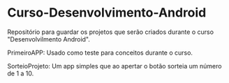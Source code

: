 # Curso-Desenvolvimento-Android
Repositório para guardar os projetos que serão criados durante o curso "Desenvolvilmento Android".

PrimeiroAPP: Usado como teste para conceitos durante o curso.

SorteioProjeto: Um app simples que ao apertar o botão sorteia um número de 1 a 10.
